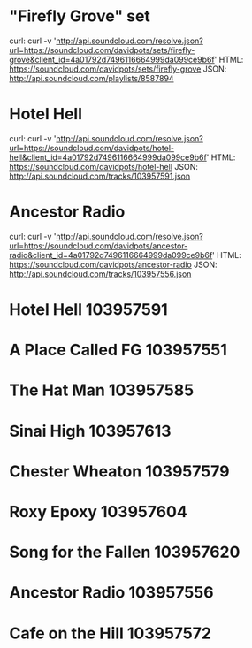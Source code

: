 

# "Firefly Grove" set
curl: curl -v 'http://api.soundcloud.com/resolve.json?url=https://soundcloud.com/davidpots/sets/firefly-grove&client_id=4a01792d7496116664999da099ce9b6f'
HTML: https://soundcloud.com/davidpots/sets/firefly-grove
JSON: http://api.soundcloud.com/playlists/8587894

# Hotel Hell
curl: curl -v 'http://api.soundcloud.com/resolve.json?url=https://soundcloud.com/davidpots/hotel-hell&client_id=4a01792d7496116664999da099ce9b6f'
HTML: https://soundcloud.com/davidpots/hotel-hell
JSON: http://api.soundcloud.com/tracks/103957591.json

# Ancestor Radio
curl: curl -v 'http://api.soundcloud.com/resolve.json?url=https://soundcloud.com/davidpots/ancestor-radio&client_id=4a01792d7496116664999da099ce9b6f'
HTML: https://soundcloud.com/davidpots/ancestor-radio
JSON: http://api.soundcloud.com/tracks/103957556.json

# Hotel Hell              103957591
# A Place Called FG       103957551
# The Hat Man             103957585
# Sinai High              103957613
# Chester Wheaton         103957579
# Roxy Epoxy              103957604
# Song for the Fallen     103957620
# Ancestor Radio          103957556
# Cafe on the Hill        103957572